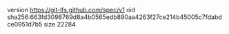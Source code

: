 version https://git-lfs.github.com/spec/v1
oid sha256:663fd3098769d8a4b0565edb890aa4263f27ce214b45005c7fdabdce0951d7b5
size 22284

